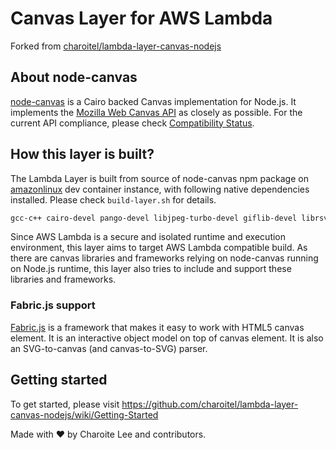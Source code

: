 # Canvas Layer for AWS Lambda

Forked from [charoitel/lambda-layer-canvas-nodejs](https://github.com/charoitel/lambda-layer-canvas-nodejs)

## About node-canvas

[node-canvas](https://github.com/Automattic/node-canvas) is a Cairo backed Canvas implementation for Node.js. It implements the [Mozilla Web Canvas API](https://developer.mozilla.org/en-US/docs/Web/API/Canvas_API) as closely as possible. For the current API compliance, please check [Compatibility Status](https://github.com/Automattic/node-canvas/wiki/Compatibility-Status).

## How this layer is built?

The Lambda Layer is built from source of node-canvas npm package on [amazonlinux](https://hub.docker.com/_/amazonlinux) dev container instance, with following native dependencies installed. Please check `build-layer.sh` for details.

```bash
gcc-c++ cairo-devel pango-devel libjpeg-turbo-devel giflib-devel librsvg2-devel pango-devel bzip2-devel jq python3
```

Since AWS Lambda is a secure and isolated runtime and execution environment, this layer aims to target AWS Lambda compatible build. As there are canvas libraries and frameworks relying on node-canvas running on Node.js runtime, this layer also tries to include and support these libraries and frameworks.

### Fabric.js support

[Fabric.js](https://github.com/fabricjs/fabric.js) is a framework that makes it easy to work with HTML5 canvas element. It is an interactive object model on top of canvas element. It is also an SVG-to-canvas (and canvas-to-SVG) parser.

## Getting started

To get started, please visit https://github.com/charoitel/lambda-layer-canvas-nodejs/wiki/Getting-Started

Made with ❤️ by Charoite Lee and contributors.
